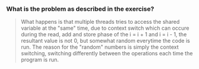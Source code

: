 ### What is the problem as described in the exercise?
> What happens is that multiple threads tries to access the shared variable at the "same" time, due to context switch which can occure during the read, add and store phase of the i = i + 1 and i = i - 1, the resultant value is not 0, but somewhat random everytime the code is run. The reason for the "random" numbers is simply the context switching, switching differently between the operations each time the program is run.

